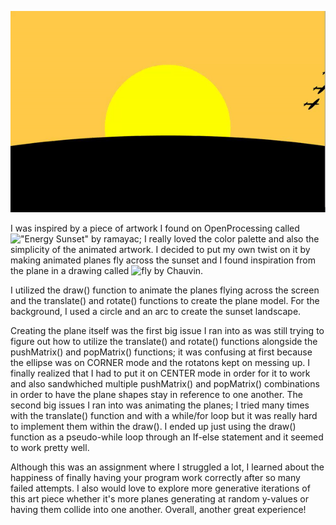 ![](sunsetplanes.gif)

I was inspired by a piece of artwork I found on OpenProcessing called !["Energy Sunset"](https://www.openprocessing.org/sketch/68774) by ramayac; I really loved the color palette and also the simplicity of the animated artwork. I decided to put my own twist on it by making animated planes fly across the sunset and I found inspiration from the plane in a drawing called ![fly](http://simpledesktops.com/browse/desktops/2012/sep/04/fly/) by Chauvin.

I utilized the draw() function to animate the planes flying across the screen and the translate() and rotate() functions to create the plane model. For the background, I used a circle and an arc to create the sunset landscape.

Creating the plane itself was the first big issue I ran into as was still trying to figure out how to utilize the translate() and rotate() functions alongside the pushMatrix() and popMatrix() functions; it was confusing at first because the ellipse was on CORNER mode and the rotatons kept on messing up. I finally realized that I had to put it on CENTER mode in order for it to work and also sandwhiched multiple pushMatrix() and popMatrix() combinations in order to have the plane shapes stay in reference to one another. The second big issues I ran into was animating the planes; I tried many times with the translate() function and with a while/for loop but it was really hard to implement them within the draw(). I ended up just using the draw() function as a pseudo-while loop through an If-else statement and it seemed to work pretty well.

Although this was an assignment where I struggled a lot, I learned about the happiness of finally having your program work correctly after so many failed attempts. I also would love to explore more generative iterations of this art piece whether it's more planes generating at random y-values or having them collide into one another. Overall, another great experience!
